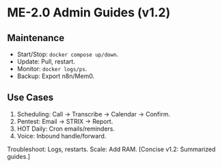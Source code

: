 # ME-2.0 Admin Guides (v1.2)

## Maintenance
- Start/Stop: `docker compose up/down`.
- Update: Pull, restart.
- Monitor: `docker logs/ps`.
- Backup: Export n8n/Mem0.

## Use Cases
1. Scheduling: Call → Transcribe → Calendar → Confirm.
2. Pentest: Email → STRIX → Report.
3. HOT Daily: Cron emails/reminders.
4. Voice: Inbound handle/forward.

Troubleshoot: Logs, restarts. Scale: Add RAM.
[Concise v1.2: Summarized guides.]